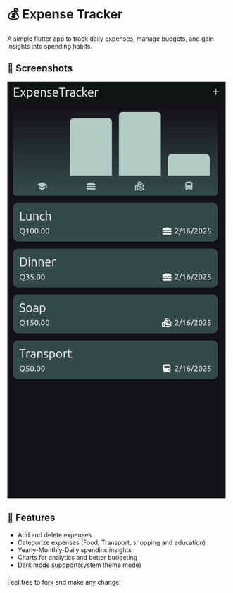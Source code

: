 # 💰 Expense Tracker 


A simple flutter app to track daily expenses, manage budgets, and gain insights into spending habits.

## 📸 Screenshots
![Home Screenshot](assets/images/home.png)



## 🚀 Features
- Add and delete expenses
- Categorize expenses (Food, Transport, shopping and education)
- Yearly-Monthly-Daily spendins insights
- Charts for analytics and better budgeting
- Dark mode suppport(system theme mode)

###
Feel free to fork and make any change!
